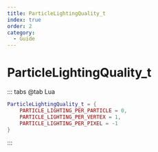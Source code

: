 ```yaml
---
title: ParticleLightingQuality_t
index: true
order: 2
category:
  - Guide
---
```


# ParticleLightingQuality_t
::: tabs
@tab Lua
```lua
ParticleLightingQuality_t = {
    PARTICLE_LIGHTING_PER_PARTICLE = 0,
    PARTICLE_LIGHTING_PER_VERTEX = 1,
    PARTICLE_LIGHTING_PER_PIXEL = -1
}
```
:::